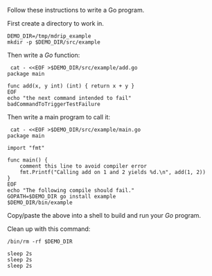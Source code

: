 Follow these instructions to write a Go program.

First create a directory to work in.

<!-- @init @lesson1 @cleanup -->
```
DEMO_DIR=/tmp/mdrip_example
mkdir -p $DEMO_DIR/src/example
```

Then write a *Go* function:

<!-- @makeAdder @lesson1 -->
```
 cat - <<EOF >$DEMO_DIR/src/example/add.go
package main

func add(x, y int) (int) { return x + y }
EOF
echo "the next command intended to fail"
badCommandToTriggerTestFailure
```

Then write a main program to call it:

<!-- @makeMain @lesson1 -->
```
 cat - <<EOF >$DEMO_DIR/src/example/main.go
package main

import "fmt"

func main() {
    comment this line to avoid compiler error
    fmt.Printf("Calling add on 1 and 2 yields %d.\n", add(1, 2))
}
EOF
echo "The following compile should fail."
GOPATH=$DEMO_DIR go install example
$DEMO_DIR/bin/example
```

Copy/paste the above into a shell to build and run your *Go* program.

Clean up with this command:

<!-- @cleanup @lesson1 @sleep -->
```
/bin/rm -rf $DEMO_DIR
```

<!-- @sleepyTime @lesson1 -->
```
sleep 2s
sleep 2s
sleep 2s
```
